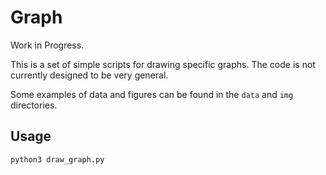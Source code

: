 # Graph

Work in Progress.

This is a set of simple scripts for drawing specific graphs. The code is not currently designed to be very general.

Some examples of data and figures can be found in the `data` and `img` directories.

## Usage

```python
python3 draw_graph.py
```
